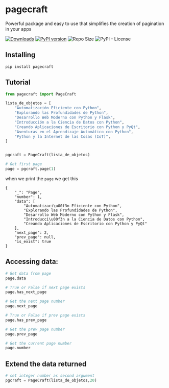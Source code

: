 # pagecraft

Powerful package and easy to use that simplifies the creation of pagination in your apps

[![Downloads](https://static.pepy.tech/badge/pagecraft)](https://pepy.tech/project/pagecraft)
[![PyPI version](https://badge.fury.io/py/pagecraft.svg)](https://badge.fury.io/py/pagecraft)
![Repo Size](https://img.shields.io/github/repo-size/raulodev/pagecraft)
![PyPI - License](https://img.shields.io/pypi/l/pagecraft)

## Installing

```console
pip install pagecraft
```

## Tutorial <a name = "usage"></a>

```python
from pagecraft import PageCraft

lista_de_objetos = [
    "Automatización Eficiente con Python",
    "Explorando las Profundidades de Python",
    "Desarrollo Web Moderno con Python y Flask",
    "Introducción a la Ciencia de Datos con Python",
    "Creando Aplicaciones de Escritorio con Python y PyQt",
    "Aventuras en el Aprendizaje Automático con Python",
    "Python y la Internet de las Cosas (IoT)",
]


pgcraft = PageCraft(lista_de_objetos)

# Get first page
page = pgcraft.page(1)
```

when we print the `page` we get this

```console
{
    "_": "Page",
    "number": 1,
    "data": [
        "Automatizaci\u00f3n Eficiente con Python",
        "Explorando las Profundidades de Python",
        "Desarrollo Web Moderno con Python y Flask",
        "Introducci\u00f3n a la Ciencia de Datos con Python",
        "Creando Aplicaciones de Escritorio con Python y PyQt"
    ],
    "next_page": 2,
    "prev_page": null,
    "is_exist": true
}
```

## Accessing data:

```python
# Get data from page
page.data

# True or False if next page exists
page.has_next_page

# Get the next page number
page.next_page

# True or False if prev page exists
page.has_prev_page

# Get the prev page number
page.prev_page

# Get the current page number
page.number
```

## Extend the data returned

```python
# set integer number as second argument
pgcraft = PageCraft(lista_de_objetos,20)
```

